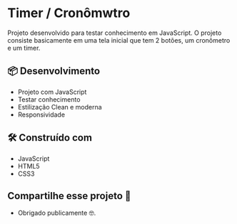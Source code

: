 # Timer / Cronômwtro

Projeto desenvolvido para testar conhecimento em JavaScript. O projeto consiste basicamente em uma tela inicial que tem 2 botões, um cronômetro e um timer.

## 📦 Desenvolvimento

* Projeto com JavaScript
* Testar conhecimento
* Estilização Clean e moderna
* Responsividade

## 🛠️ Construído com

* JavaScript
* HTML5 
* CSS3

## Compartilhe esse projeto 📢

* Obrigado publicamente 🤓.
